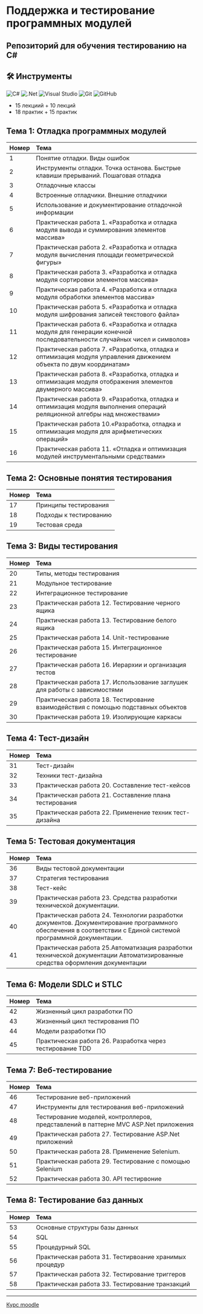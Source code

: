 # Поддержка и тестирование программных модулей
## Репозиторий для обучения тестированию на С#
##  🛠️ Инструменты 

![C#](https://img.shields.io/badge/c%23-%23239120.svg?style=for-the-badge&logo=c-sharp&logoColor=white)
![.Net](https://img.shields.io/badge/.NET-5C2D91?style=for-the-badge&logo=.net&logoColor=white)
![Visual Studio](https://img.shields.io/badge/Visual%20Studio-5C2D91.svg?style=for-the-badge&logo=visual-studio&logoColor=white)
![Git](https://img.shields.io/badge/git-%23F05033.svg?style=for-the-badge&logo=git&logoColor=white)
![GitHub](https://img.shields.io/badge/github-%23121011.svg?style=for-the-badge&logo=github&logoColor=white)



- 15 лекциий + 10 лекций
- 18 практик + 15 практик



## Тема 1: Отладка программных модулей
|Номер|Тема|
|:--|:--|
|1| Понятие отладки. Виды ошибок|
|2|Инструменты отладки. Точка останова. Быстрые клавиши прерываний. Пошаговая отладка
|3|Отладочные классы
|4|Встроенные отладчики. Внешние отладчики
|5|Использование и документирование отладочной информации|
|6|Практическая работа 1. «Разработка и отладка модуля вывода и суммирования элементов массива»|
|7|Практическая работа 2. «Разработка и отладка модуля вычисления площади геометрической фигуры»|
|8|Практическая работа 3. «Разработка и отладка модуля сортировки элементов массива»|
|9|Практическая работа 4. «Разработка и отладка модуля обработки элементов массива»|
|10|Практическая работа 5. «Разработка и отладка модуля шифрования записей текстового файла»|
|11|Практическая работа 6. «Разработка и отладка модуля для генерации конечной последовательности случайных чисел и символов»|
|12|Практическая работа 7. «Разработка, отладка и оптимизация модуля управления движением объекта по двум координатам»|
|13|Практическая работа 8. «Разработка, отладка и оптимизация модуля отображения элементов двумерного массива»|
|14|Практическая работа 9. «Разработка, отладка и оптимизация модуля выполнения операций реляционной алгебры над множествами»|
|15|Практическая работа 10.«Разработка, отладка и оптимизация модуля для арифметических операций»|
|16|Практическая работа 11. «Отладка и оптимизация модулей инструментальными средствами»|


## Тема 2: Основные понятия тестирования
|Номер|Тема|
|:--|:--|
|17| Принципы тестирования|
|18| Подходы к тестированию|
|19| Тестовая среда|

## Тема 3: Виды тестирования
|Номер|Тема|
|:--|:--|
|20| Типы, методы тестирования|
|21| Модульное тестирование|
|22| Интеграционное тестирование|
|23| Практическая работа 12. Тестирование черного ящика 
|24| Практическая работа 13. Тестирование белого ящика
|25| Практическая работа 14. Unit-тестирование
|26| Практическая работа 15. Интеграционное тестирование
|27| Практическая работа 16. Иерархии и организация тестов
|28| Практическая работа 17. Использование заглушек для работы с зависимостями
|29| Практическая работа 18. Тестирование взаимодействия с помощью подставных объектов
|30| Практическая работа 19. Изолирующие каркасы

## Тема 4: Тест-дизайн
|Номер|Тема|
|:--|:--|
|31| Тест-дизайн |
|32| Техники тест-дизайна|
|33| Практическая работа 20. Составление тест-кейсов
|34| Практическая работа 21. Составление плана тестирования
|35| Практическая работа 22. Применение техник тест-дизайна

## Тема 5: Тестовая документация
|Номер|Тема|
|:--|:--|
|36| Виды тестовой документации|
|37| Стратегия тестирования|
|38| Тест-кейс|
|39| Практическая работа 23. Средства разработки технической документации. 
|40| Практическая работа 24. Технологии разработки документов. Документирование программного обеспечения в соответствии с Единой системой программной документации.
|41| Практическая работа 25.Автоматизация разработки технической документации Автоматизированные средства оформления документации

## Тема 6: Модели SDLC и STLC
|Номер|Тема|
|:--|:--|
|42| Жизненный цикл разработки ПО|
|43| Жизненный цикл тестирования ПО|
|44| Модели разработки ПО|
|45| Практическая работа 26. Разработка через тестирование TDD

## Тема 7: Веб-тестирование
|Номер|Тема|
|:--|:--|
|46| Тестирование веб-приложений|
|47| Инструменты для тестирования веб-приложений|
|48| Тестирование моделей, контроллеров, представлений в паттерне MVC ASP.Net приложения|
|49| Практическая работа 27. Тестирование ASP.Net приложений
|50| Практическая работа 28. Применение Selenium.
|51| Практическая работа 29. Тестирование с помощью Selenium
|52| Практическая работа 30. API тестирвоние
## Тема 8: Тестирование баз данных
|Номер|Тема|
|:--|:--|
|53| Основные структуры базы данных|
|54| SQL|
|55| Процедурный SQL|
|56| Практическая работа 31. Тестирвоание хранимых процедур
|57| Практическая работа 32. Тестирование триггеров
|58| Практическая работа 33. Тестирование транзакций

---
<a href = "http://kcdo.stvcc.ru/course/view.php?id=393"> Курс moodle </a>
